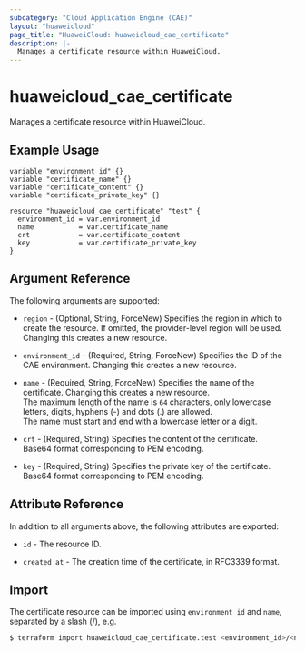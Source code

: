 ```yaml
---
subcategory: "Cloud Application Engine (CAE)"
layout: "huaweicloud"
page_title: "HuaweiCloud: huaweicloud_cae_certificate"
description: |-
  Manages a certificate resource within HuaweiCloud.
---
```


# huaweicloud_cae_certificate

Manages a certificate resource within HuaweiCloud.

## Example Usage

```hcl
variable "environment_id" {}
variable "certificate_name" {}
variable "certificate_content" {}
variable "certificate_private_key" {}

resource "huaweicloud_cae_certificate" "test" {
  environment_id = var.environment_id
  name           = var.certificate_name
  crt            = var.certificate_content
  key            = var.certificate_private_key
}
```

## Argument Reference

The following arguments are supported:

* `region` - (Optional, String, ForceNew) Specifies the region in which to create the resource.
  If omitted, the provider-level region will be used.
  Changing this creates a new resource.

* `environment_id` - (Required, String, ForceNew) Specifies the ID of the CAE environment.
  Changing this creates a new resource.

* `name` - (Required, String, ForceNew) Specifies the name of the certificate.
  Changing this creates a new resource.  
  The maximum length of the name is `64` characters, only lowercase letters, digits, hyphens (-) and dots (.) are
  allowed.  
  The name must start and end with a lowercase letter or a digit.

* `crt` - (Required, String) Specifies the content of the certificate.  
  Base64 format corresponding to PEM encoding.

* `key` - (Required, String) Specifies the private key of the certificate.  
  Base64 format corresponding to PEM encoding.

## Attribute Reference

In addition to all arguments above, the following attributes are exported:

* `id` - The resource ID.

* `created_at` - The creation time of the certificate, in RFC3339 format.

## Import

The certificate resource can be imported using `environment_id` and `name`, separated by a slash (/), e.g.

```bash
$ terraform import huaweicloud_cae_certificate.test <environment_id>/<name>
```
